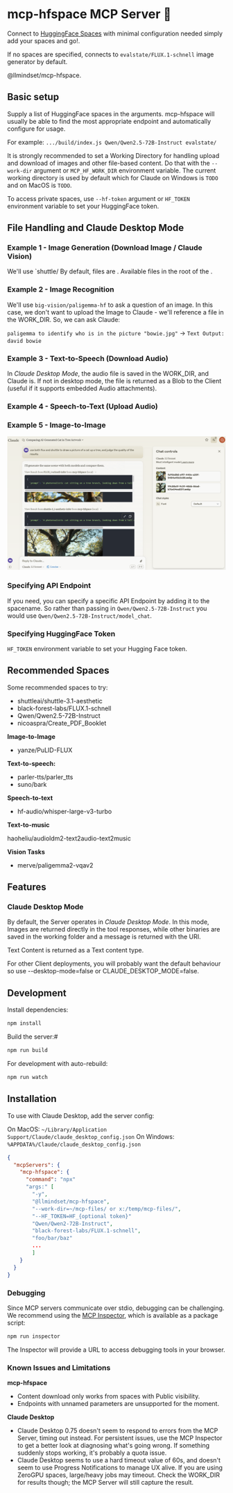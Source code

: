 # mcp-hfspace MCP Server 🤗

Connect to [HuggingFace Spaces](https://huggingface.co/)  with minimal configuration needed simply add your spaces and go!.


If no spaces are specified, connects to `evalstate/FLUX.1-schnell` image generator by default.

@llmindset/mcp-hfspace.



## Basic setup

Supply a list of HuggingFace spaces in the arguments. mcp-hfspace will usually be able to find the most appropriate endpoint and automatically configure for usage.

For example: `.../build/index.js Qwen/Qwen2.5-72B-Instruct evalstate/`

It is strongly recommended to set a Working Directory for handling upload and download of images and other file-based content. Do that with the `--work-dir` argument or `MCP_HF_WORK_DIR` environment variable. The current working directory is used by default which for Claude on Windows is `TODO` and on MacOS is `TODO`.

To access private spaces, use `--hf-token` argument or `HF_TOKEN` environment variable to set your HuggingFace token.

## File Handling and Claude Desktop Mode

### Example 1 - Image Generation (Download Image / Claude Vision)

We'll use `shuttle/
By default, files are . Available files in the root of the . 

### Example 2 - Image Recognition

We'll use `big-vision/paligemma-hf` to ask a question of an image. In this case, we don't want to upload the Image to Claude - we'll reference a file in the WORK_DIR. So, we can ask Claude:

`paligemma to identify who is in the picture "bowie.jpg"` -> `Text Output: david bowie`

### Example 3 - Text-to-Speech (Download Audio)

In _Claude Desktop Mode_, the audio file is saved in the WORK_DIR, and Claude is. If not in desktop mode, the file is returned as a Blob to the Client (useful if it supports embedded Audio attachments).

### Example 4 - Speech-to-Text (Upload Audio)

### Example 5 - Image-to-Image



![MIRO/Claude Desktop Screenshot](./2024-12-05-flux-shuttle.png)

### Specifying API Endpoint

If you need, you can specify a specific API Endpoint by adding it to the spacename. So rather than passing in `Qwen/Qwen2.5-72B-Instruct` you would use `Qwen/Qwen2.5-72B-Instruct/model_chat`.

### Specifying HuggingFace Token

`HF_TOKEN` environment variable to set your Hugging Face token.

## Recommended Spaces

Some recommended spaces to try:

- shuttleai/shuttle-3.1-aesthetic
- black-forest-labs/FLUX.1-schnell
- Qwen/Qwen2.5-72B-Instruct
- nicoaspra/Create_PDF_Booklet

**Image-to-Image**

- yanze/PuLID-FLUX

**Text-to-speech:**

- parler-tts/parler_tts
- suno/bark

**Speech-to-text**

- hf-audio/whisper-large-v3-turbo

**Text-to-music**

haoheliu/audioldm2-text2audio-text2music

**Vision Tasks**

- merve/paligemma2-vqav2

## Features

### Claude Desktop Mode

By default, the Server operates in _Claude Desktop Mode_. In this mode, Images are returned directly in the tool responses, while other binaries are saved in the working folder and a message is returned with the URI. 

Text Content is returned as a Text content type.

For other Client deployments, you will probably want the default behaviour so use --desktop-mode=false or CLAUDE_DESKTOP_MODE=false.


## Development

Install dependencies:

```bash
npm install
```

Build the server:#

```bash
npm run build
```

For development with auto-rebuild:

```bash
npm run watch
```

## Installation

To use with Claude Desktop, add the server config:

On MacOS: `~/Library/Application Support/Claude/claude_desktop_config.json`
On Windows: `%APPDATA%/Claude/claude_desktop_config.json`

```json
{
  "mcpServers": {
    "mcp-hfspace": {
      "command": "npx"
      "args:" [
        "-y",
        "@llmindset/mcp-hfspace",
        "--work-dir=~/mcp-files/ or x:/temp/mcp-files/",
        "--HF_TOKEN=HF_{optional token}"
        "Qwen/Qwen2-72B-Instruct",
        "black-forest-labs/FLUX.1-schnell",
        "foo/bar/baz"
        ...
        ]
    }
  }
}
```

### Debugging

Since MCP servers communicate over stdio, debugging can be challenging. We recommend using the [MCP Inspector](https://github.com/modelcontextprotocol/inspector), which is available as a package script:

```bash
npm run inspector
```

The Inspector will provide a URL to access debugging tools in your browser.

### Known Issues and Limitations

**mcp-hfspace**

- Content download only works from spaces with Public visibility.
- Endpoints with unnamed parameters are unsupported for the moment.

**Claude Desktop**

- Claude Desktop 0.75 doesn't seem to respond to errors from the MCP Server, timing out instead. For persistent issues, use the MCP Inspector to get a better look at diagnosing what's going wrong. If something suddenly stops working, it's probably a quota issue.
- Claude Desktop seems to use a hard timeout value of 60s, and doesn't seem to use Progress Notifications to manage UX alive. If you are using ZeroGPU spaces, large/heavy jobs may timeout. Check the WORK_DIR for results though; the MCP Server will still capture the result.
